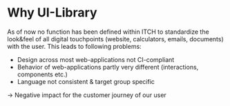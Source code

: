 # Why UI-Library

As of now no function has been defined within ITCH to standardize the look&feel of all digital touchpoints (website, calculators, emails, documents) with the user. This leads to following problems: 

* Design across most web-applications not CI-compliant 
* Behavior of web-applications partly very different (interactions, components etc.)
* Language not consistent & target group specific

-> Negative impact for the customer journey of our user  

